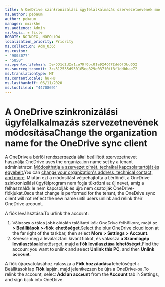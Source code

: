 ```yaml
---
title: A OneDrive szinkronizálási ügyfélalkalmazás szervezetnevének módosítása
ms.author: pebaum
author: pebaum
manager: mnirkhe
ms.audience: Admin
ms.topic: article
ROBOTS: NOINDEX, NOFOLLOW
localization_priority: Priority
ms.collection: Adm_O365
ms.custom:
- "9003077"
- "5850"
ms.openlocfilehash: 5e4531d2d2a1ca78f8bc81a9246072dd6f3bd852
ms.sourcegitcommit: 3ca312535d950105ee829e037f0ff8f1ddbbae72
ms.translationtype: MT
ms.contentlocale: hu-HU
ms.lasthandoff: 06/11/2020
ms.locfileid: "44708691"
---
```

# <a name="change-the-organization-name-for-the-onedrive-sync-client"></a><span data-ttu-id="6b8f7-102">A OneDrive szinkronizálási ügyfélalkalmazás szervezetnevének módosítása</span><span class="sxs-lookup"><span data-stu-id="6b8f7-102">Change the organization name for the OneDrive sync client</span></span>

<span data-ttu-id="6b8f7-103">A OneDrive a bérlői rendszergazda által beállított szervezetnevet használja.</span><span class="sxs-lookup"><span data-stu-id="6b8f7-103">OneDrive uses the organization name set by a tenant administrator.</span></span>  <span data-ttu-id="6b8f7-104">[Módosíthatja a szervezet címét, technikai kapcsolattartóját és egyebeit.](https://docs.microsoft.com/microsoft-365/admin/manage/change-address-contact-and-more)</span><span class="sxs-lookup"><span data-stu-id="6b8f7-104">You can [change your organization's address, technical contact, and more](https://docs.microsoft.com/microsoft-365/admin/manage/change-address-contact-and-more).</span></span> <span data-ttu-id="6b8f7-105">Miután ezt a módosítást végrehajtotta a bérlőnél, a OneDrive szinkronizálási ügyfélprogram nem fogja tükrözni az új nevet, amíg a felhasználók le nem kapcsolják és újra nem csatolják OneDrive-fiókjukat.</span><span class="sxs-lookup"><span data-stu-id="6b8f7-105">Once that change is performed for the tenant, the OneDrive sync client will not reflect the new name until users unlink and relink their OneDrive account.</span></span>

<span data-ttu-id="6b8f7-106">A fiók leválasztása:</span><span class="sxs-lookup"><span data-stu-id="6b8f7-106">To unlink the account:</span></span>

1. <span data-ttu-id="6b8f7-107">Válassza a tálca jobb oldalán található kék OneDrive felhőikont, majd az **> Beállítások >-fiók lehetőséget.**</span><span class="sxs-lookup"><span data-stu-id="6b8f7-107">Select the blue OneDrive cloud icon at the far right of the taskbar, then select  **More > Settings > Account**.</span></span>
2. <span data-ttu-id="6b8f7-108">Keresse meg a leválasztani kívánt fiókot, és válassza **a Számítógép leválasztása**lehetőséget, majd **a fiók leválasztása lehetőséget.**</span><span class="sxs-lookup"><span data-stu-id="6b8f7-108">Find the account you want to unlink and select  **Unlink this PC**, and then  **Unlink account**.</span></span>

<span data-ttu-id="6b8f7-109">A fiók újracsatolásához válassza a **Fiók hozzáadása** lehetőséget a Beállítások lap **Fiók** lapján, majd jelentkezzen be újra a OneDrive-ba.</span><span class="sxs-lookup"><span data-stu-id="6b8f7-109">To relink the account, select  **Add an account** from the  **Account** tab in Settings, and sign back into OneDrive.</span></span>